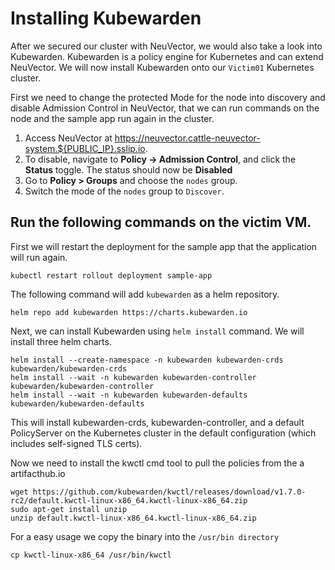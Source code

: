 # Installing Kubewarden

After we secured our cluster with NeuVector, we would also take a look into Kubewarden. Kubewarden is a policy engine for Kubernetes and can extend NeuVector.
We will now install Kubewarden onto our `Victim01` Kubernetes cluster.

First we need to change the protected Mode for the node into discovery and disable Admission Control in NeuVector, that we can run commands on the node and the sample app run again in the cluster.

1. Access NeuVector at https://neuvector.cattle-neuvector-system.${PUBLIC_IP}.sslip.io.
2. To disable, navigate to **Policy -> Admission Control**, and click the **Status** toggle. The status should now be **Disabled**
3. Go to **Policy > Groups** and choose the `nodes` group.
4. Switch the mode of the `nodes` group to `Discover`.

## Run the following commands on the victim VM.

First we will restart the deployment for the sample app that the application will run again.

```kubectl restart rollout deployment sample-app```

The following command will add `kubewarden` as a helm repository.

```helm repo add kubewarden https://charts.kubewarden.io```

Next, we can install Kubewarden using `helm install` command. We will install three helm charts.

```
helm install --create-namespace -n kubewarden kubewarden-crds kubewarden/kubewarden-crds
helm install --wait -n kubewarden kubewarden-controller kubewarden/kubewarden-controller
helm install --wait -n kubewarden kubewarden-defaults kubewarden/kubewarden-defaults
```

This will install kubewarden-crds, kubewarden-controller, and a default PolicyServer on the Kubernetes cluster in the default configuration (which includes self-signed TLS certs).

Now we need to install the kwctl cmd tool to pull the policies from the a artifacthub.io

```
wget https://github.com/kubewarden/kwctl/releases/download/v1.7.0-rc2/default.kwctl-linux-x86_64.kwctl-linux-x86_64.zip
sudo apt-get install unzip 
unzip default.kwctl-linux-x86_64.kwctl-linux-x86_64.zip
```

For a easy usage we copy the binary into the `/usr/bin directory`

```cp kwctl-linux-x86_64 /usr/bin/kwctl```
